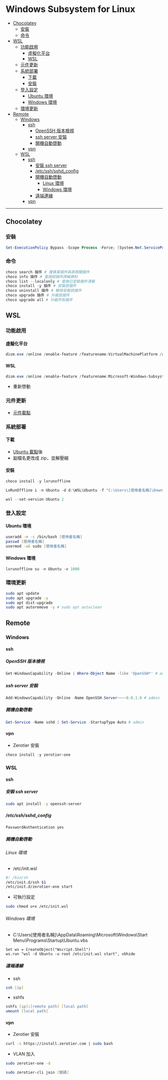 # Windows Subsystem for Linux

<!-- vim-markdown-toc GFM -->

* [Chocolatey](#chocolatey)
    - [安裝](#安裝)
    - [命令](#命令)
* [WSL](#wsl)
    - [功能啟用](#功能啟用)
        + [虛擬化平台](#虛擬化平台)
        + [WSL](#wsl-1)
    - [元件更新](#元件更新)
    - [系統部署](#系統部署)
        + [下載](#下載)
        + [安裝](#安裝-1)
    - [登入設定](#登入設定)
        + [Ubuntu 環境](#ubuntu-環境)
        + [Windows 環境](#windows-環境)
    - [環境更新](#環境更新)
* [Remote](#remote)
    - [Windows](#windows)
        + [ssh](#ssh)
            * [OpenSSH 版本檢視](#openssh-版本檢視)
            * [ssh server 安裝](#ssh-server-安裝)
            * [開機自動啓動](#開機自動啓動)
        + [vpn](#vpn)
    - [WSL](#wsl-2)
        + [ssh](#ssh-1)
            * [安裝 ssh server](#安裝-ssh-server)
            * [/etc/ssh/sshd_config](#etcsshsshd_config)
            * [開機自動啓動](#開機自動啓動-1)
                - [Linux 環境](#linux-環境)
                - [Windows 環境](#windows-環境-1)
            * [遠端連線](#遠端連線)
        + [vpn](#vpn-1)

<!-- vim-markdown-toc -->

---

## Chocolatey

### 安裝

```powershell
Set-ExecutionPolicy Bypass -Scope Process -Force; [System.Net.ServicePointManager]::SecurityProtocol = [System.Net.ServicePointManager]::SecurityProtocol -bor 3072; iex ((New-Object System.Net.WebClient).DownloadString('https://community.chocolatey.org/install.ps1')) # admin
```

### 命令

```powershell
choco search 插件 # 搜尋某插件與其相關插件
choco info 插件 # 查詢該插件詳細資料
choco list --localonly # 查詢已安裝插件清單
choco install -y 插件 # 安裝該插件
choco uninstall 插件 # 解除安裝該插件
choco upgrade 插件 # 升級該插件
choco upgrade all # 升級所有插件
```

## WSL

### 功能啟用

#### 虛擬化平台

```powershell
dism.exe /online /enable-feature /featurename:VirtualMachinePlatform /all /norestart
```

#### WSL

```powershell
dism.exe /online /enable-feature /featurename:Microsoft-Windows-Subsystem-Linux /all /norestart
```

-   重新啓動

### 元件更新

-   [元件載點](https://wslstorestorage.blob.core.windows.net/wslblob/wsl_update_x64.msi)

### 系統部署

#### 下載

-   [Ubuntu 載點](https://aka.ms/wsl-ubuntu-1804)後
-   副檔名更改成 zip，並解壓縮

#### 安裝

```powershell
choco install -y lxrunoffline

LxRunOffline i -n Ubuntu -d d:\WSL\Ubuntu -f "C:\Users\[使用者名稱]\Downloads\Ubuntu_1804.2019.522.0_x64\install.tar.gz" # LxRunOffline uninstall -n Ubuntu

wsl --set-version Ubuntu 2
```

### 登入設定

#### Ubuntu 環境

```zsh
useradd -m -s /bin/bash [使用者名稱]
passwd [使用者名稱]
usermod -aG sudo [使用者名稱]
```

#### Windows 環境

```powershell
lxrunoffline su -n Ubuntu -v 1000
```

### 環境更新

```zsh
sudo apt update
sudo apt upgrade -y
sudo apt dist-upgrade
sudo apt autoremove -y # sudo apt autoclean
```

## Remote

### Windows

#### ssh

##### OpenSSH 版本檢視

```powershell
Get-WindowsCapability -Online | Where-Object Name -like 'OpenSSH*' # admin
```

##### ssh server 安裝

```powershell
Add-WindowsCapability -Online -Name OpenSSH.Server~~~~0.0.1.0 # admin
```

##### 開機自動啓動

```powershell
Get-Service -Name sshd | Set-Service -StartupType Auto # admin
```

#### vpn

-   Zerotier 安裝

```powershell
choco install -y zerotier-one
```

### WSL

#### ssh

##### 安裝 ssh server

```zsh
sudo apt install -y openssh-server
```

##### /etc/ssh/sshd_config

```apacheconf
PasswordAuthentication yes
```

##### 開機自動啓動

###### Linux 環境

-   /etc/init.wsl

```zsh
#! /bin/sh
/etc/init.d/ssh $1
/etc/init.d/zerotier-one start
```

-   可執行設定

```zsh
sudo chmod u+x /etc/init.wsl
```

###### Windows 環境

-   C:\Users\[使用者名稱]\AppData\Roaming\Microsoft\Windows\Start Menu\Programs\Startup\Ubuntu.vbs

```vbnet
Set ws = CreateObject("Wscript.Shell")
ws.run "wsl -d Ubuntu -u root /etc/init.wsl start", vbhide
```

##### 遠端連線

-   ssh

```zsh
ssh [ip]
```

-   sshfs

```zsh
sshfs [ip]:[remote path] [local path]
umount [local path]
```

#### vpn

-   Zerotier 安裝

```zsh
curl -s https://install.zerotier.com | sudo bash
```

-   VLAN 加入

```zsh
sudo zerotier-one -d

sudo zerotier-cli join [號碼]
```
